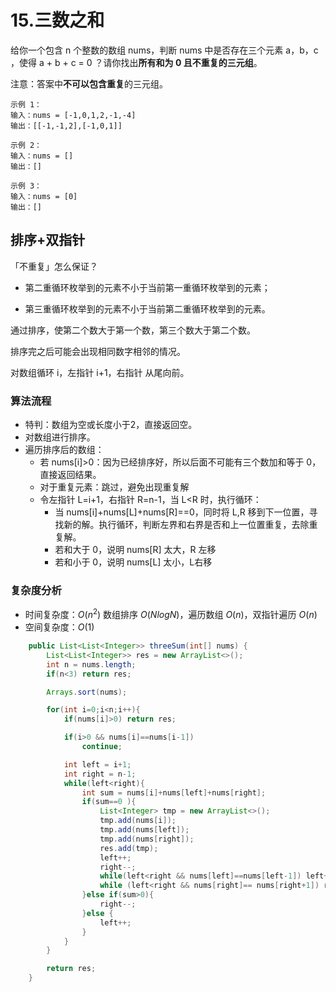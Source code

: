 # 15.三数之和

给你一个包含 n 个整数的数组 nums，判断 nums 中是否存在三个元素 a，b，c ，使得 a + b + c = 0 ？请你找出**所有和为 0 且不重复的三元组**。

注意：答案中**不可以包含重复**的三元组。

 ~~~
示例 1：
输入：nums = [-1,0,1,2,-1,-4]
输出：[[-1,-1,2],[-1,0,1]]

示例 2：
输入：nums = []
输出：[]

示例 3：
输入：nums = [0]
输出：[]
 ~~~



## 排序+双指针

「不重复」怎么保证？

- 第二重循环枚举到的元素不小于当前第一重循环枚举到的元素；

- 第三重循环枚举到的元素不小于当前第二重循环枚举到的元素。

通过排序，使第二个数大于第一个数，第三个数大于第二个数。

排序完之后可能会出现相同数字相邻的情况。

对数组循环 i，左指针 i+1，右指针 从尾向前。

### 算法流程

- 特判：数组为空或长度小于2，直接返回空。
- 对数组进行排序。
- 遍历排序后的数组：
  - 若 nums[i]>0：因为已经排序好，所以后面不可能有三个数加和等于 0，直接返回结果。
  - 对于重复元素：跳过，避免出现重复解
  - 令左指针 L=i+1，右指针 R=n-1，当 L<R 时，执行循环：
    - 当 nums[i]+nums[L]+nums[R]==0，同时将 L,R 移到下一位置，寻找新的解。执行循环，判断左界和右界是否和上一位置重复，去除重复解。
    - 若和大于 0，说明 nums[R] 太大，R 左移
    - 若和小于 0，说明 nums[L] 太小，L右移

### 复杂度分析

- 时间复杂度：$O(n ^2)$
  	数组排序 $O(NlogN)$，遍历数组 $O(n)$，双指针遍历 $O(n)$
- 空间复杂度：$O(1)$

~~~java
    public List<List<Integer>> threeSum(int[] nums) {
        List<List<Integer>> res = new ArrayList<>();
        int n = nums.length;
        if(n<3) return res;

        Arrays.sort(nums);

        for(int i=0;i<n;i++){
            if(nums[i]>0) return res;

            if(i>0 && nums[i]==nums[i-1])
                continue;

            int left = i+1;
            int right = n-1;
            while(left<right){
                int sum = nums[i]+nums[left]+nums[right];
                if(sum==0 ){
                    List<Integer> tmp = new ArrayList<>();
                    tmp.add(nums[i]);
                    tmp.add(nums[left]);
                    tmp.add(nums[right]);
                    res.add(tmp);
                    left++;
                    right--;
                    while(left<right && nums[left]==nums[left-1]) left++;
                    while (left<right && nums[right]== nums[right+1]) right--;
                }else if(sum>0){
                    right--;
                }else {
                    left++;
                }
            }
        }

        return res;
    }
~~~


